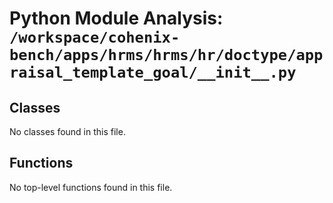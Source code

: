 # Python Module Analysis: `/workspace/cohenix-bench/apps/hrms/hrms/hr/doctype/appraisal_template_goal/__init__.py`

## Classes

No classes found in this file.


## Functions

No top-level functions found in this file.
